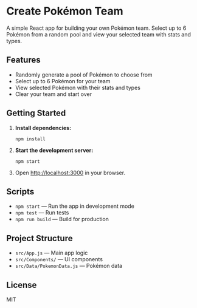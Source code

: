 # Create Pokémon Team

A simple React app for building your own Pokémon team. Select up to 6 Pokémon from a random pool and view your selected team with stats and types.

## Features

- Randomly generate a pool of Pokémon to choose from
- Select up to 6 Pokémon for your team
- View selected Pokémon with their stats and types
- Clear your team and start over

## Getting Started

1. **Install dependencies:**

   ```
   npm install
   ```

2. **Start the development server:**

   ```
   npm start
   ```

3. Open [http://localhost:3000](http://localhost:3000) in your browser.

## Scripts

- `npm start` — Run the app in development mode
- `npm test` — Run tests
- `npm run build` — Build for production

## Project Structure

- `src/App.js` — Main app logic
- `src/Components/` — UI components
- `src/Data/PokemonData.js` — Pokémon data

## License

MIT

